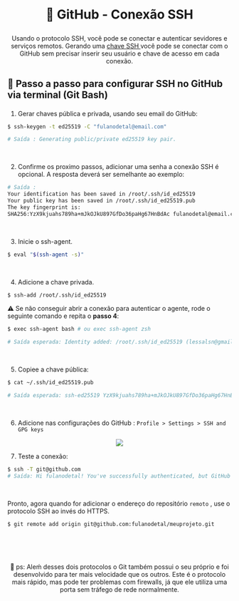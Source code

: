 # <p align = "center"> 📗 GitHub - Conexão SSH</p>

 <p align = "center"> Usando o protocolo SSH, você pode  se conectar e autenticar sevidores e serviços remotos. Gerando uma <a href ="https://docs.github.com/en/authentication/connecting-to-github-with-ssh/about-ssh"> chave SSH </a> você pode se conectar com o GitHub sem precisar inserir seu usuário e chave de acesso em cada conexão.

</p>

## <p align = "left"> 🔻 Passo a passo para configurar SSH no GitHub via terminal (Git Bash) </p>

1. Gerar chaves pública e privada, usando seu email do GitHub:
```bash
$ ssh-keygen -t ed25519 -C "fulanodetal@email.com"

# Saída : Generating public/private ed25519 key pair.
```
<br/>

2. Confirme os proximo passos, adicionar uma senha a conexão SSH é opcional.
A resposta deverá ser semelhante ao exemplo:
```bash
# Saída : 
Your identification has been saved in /root/.ssh/id_ed25519
Your public key has been saved in /root/.ssh/id_ed25519.pub
The key fingerprint is:
SHA256:YzX9kjuahs789ha+mJkOJkU897GfDo36paHg67HnBdAc fulanodetal@email.com

```
<br/>


3. Inicie o ssh-agent.
```bash
$ eval "$(ssh-agent -s)"
```
<br/>

4. Adicione a chave privada.
```bash
$ ssh-add /root/.ssh/id_ed25519
```
⚠️ Se não conseguir abrir a conexão para autenticar o agente, rode o seguinte comando e repita o <strong>passo 4</strong>:

```bash
$ exec ssh-agent bash # ou exec ssh-agent zsh

# Saída esperada: Identity added: /root/.ssh/id_ed25519 (lessalsn@gmail.com)

```
<br/>

5. Copiee a chave pública:

```bash
$ cat ~/.ssh/id_ed25519.pub

# Saída esperada: ssh-ed25519 YzX9kjuahs789ha+mJkOJkU897GfDo36paHg67HnBdJSAAJSIJIJASIJ8798ASHvgvAc fulanodetal@email.com
```
<br/>

6. Adicione nas configurações do GitHub : `Profile > Settings > SSH and GPG keys`

<p align="center">
 <img src="https://user-images.githubusercontent.com/72531277/135255696-81448db0-6253-48c3-84e9-12de832204cd.png"/>
</p>

7. Teste a conexão:

```bash
$ ssh -T git@github.com
# Saída: Hi fulanodetal! You've successfully authenticated, but GitHub does not provide shell access.
```
<br/>

Pronto, agora quando for adicionar o endereço do  repositório `remoto` , use o protocolo SSH ao invés do HTTPS.

```bash
$ git remote add origin git@github.com:fulanodetal/meuprojeto.git
```
<br/>
<br/>
<br/>

<p align ="center">
🚩 ps: Aleḿ desses dois protocolos o Git também possui o seu próprio e foi desenvolvido para ter mais velocidade que os outros. Este é o protocolo mais rápido, mas pode ter problemas com firewalls, já que ele utiliza uma porta sem tráfego de rede normalmente.
 </p>

